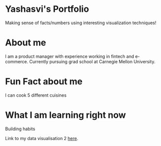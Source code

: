 # Yashasvi's Portfolio
Making sense of facts/numbers using interesting visualization techniques!

# About me
I am a product manager with experience working in fintech and e-commerce. Currently pursuing grad school at Carnegie Mellon University.

# Fun Fact about me
I can cook 5 different cuisines

# What I am learning right now
Building habits

Link to my data visualisation 2 [here](https://yashasvm1.github.io/Portfolio/dataviz2).
